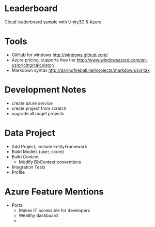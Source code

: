 Leaderboard
===========

Cloud leaderboard sample with Unity3D &amp; Azure

Tools
=====
- GitHub for windows http://windows.github.com/
- Azure pricing, supports free tier http://www.windowsazure.com/en-us/pricing/calculator/ 
- Markdown syntax http://daringfireball.net/projects/markdown/syntax

Development Notes
=================
- create azure service
- create project from scratch
- upgrade all nuget projects

Data Project
============
- Add Project, include EntityFramework
- Build Models (user, score)
- Build Context
	- Modify DbContext conventions
- Integration Tests
- Profile

Azure Feature Mentions
=====================
- Portal 
	- Makes IT accessible for developers
	- Wealthy dashboard
	- 